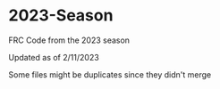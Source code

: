 # 2023-Season
FRC Code from the 2023 season 

Updated as of 2/11/2023 

Some files might be duplicates since they didn't merge 
